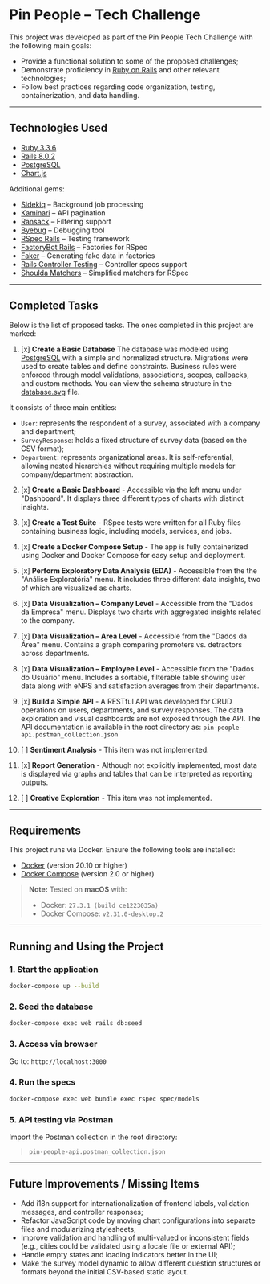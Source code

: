 # Pin People – Tech Challenge

This project was developed as part of the Pin People Tech Challenge with the following main goals:

* Provide a functional solution to some of the proposed challenges;
* Demonstrate proficiency in [Ruby on Rails](https://rubyonrails.org/) and other relevant technologies;
* Follow best practices regarding code organization, testing, containerization, and data handling.

---

## Technologies Used

* [Ruby 3.3.6](https://www.ruby-lang.org/en/)
* [Rails 8.0.2](https://rubyonrails.org/)
* [PostgreSQL](https://www.postgresql.org/)
* [Chart.js](https://www.chartjs.org/)

Additional gems:

* [Sidekiq](https://sidekiq.org/) – Background job processing
* [Kaminari](https://github.com/kaminari/kaminari) – API pagination
* [Ransack](https://github.com/activerecord-hackery/ransack) – Filtering support
* [Byebug](https://github.com/deivid-rodriguez/byebug) – Debugging tool
* [RSpec Rails](https://github.com/rspec/rspec-rails) – Testing framework
* [FactoryBot Rails](https://github.com/thoughtbot/factory_bot_rails) – Factories for RSpec
* [Faker](https://github.com/faker-ruby/faker) – Generating fake data in factories
* [Rails Controller Testing](https://github.com/rails/rails-controller-testing) – Controller specs support
* [Shoulda Matchers](https://github.com/thoughtbot/shoulda-matchers) – Simplified matchers for RSpec

---

## Completed Tasks

Below is the list of proposed tasks. The ones completed in this project are marked:

1. [x] **Create a Basic Database**
   The database was modeled using [PostgreSQL](https://www.postgresql.org/) with a simple and normalized structure. Migrations were used to create tables and define constraints. Business rules were enforced through model validations, associations, scopes, callbacks, and custom methods. You can view the schema structure in the [database.svg](./database.svg) file.

It consists of three main entities:

* `User`: represents the respondent of a survey, associated with a company and department;
* `SurveyResponse`: holds a fixed structure of survey data (based on the CSV format);
* `Department`: represents organizational areas. It is self-referential, allowing nested hierarchies without requiring multiple models for company/department abstraction.

2. [x] **Create a Basic Dashboard** - Accessible via the left menu under "Dashboard". It displays three different types of charts with distinct insights.

3. [x] **Create a Test Suite** - RSpec tests were written for all Ruby files containing business logic, including models, services, and jobs.

4. [x] **Create a Docker Compose Setup** - The app is fully containerized using Docker and Docker Compose for easy setup and deployment.

5. [x] **Perform Exploratory Data Analysis (EDA)** - Accessible from the the "Análise Exploratória" menu. It includes three different data insights, two of which are visualized as charts.

6. [x] **Data Visualization – Company Level** - Accessible from the "Dados da Empresa" menu. Displays two charts with aggregated insights related to the company.

7. [x] **Data Visualization – Area Level** - Accessible from the "Dados da Área" menu. Contains a graph comparing promoters vs. detractors across departments.

8. [x] **Data Visualization – Employee Level** - Accessible from the "Dados do Usuário" menu. Includes a sortable, filterable table showing user data along with eNPS and satisfaction averages from their departments.

9. [x] **Build a Simple API** - A RESTful API was developed for CRUD operations on users, departments, and survey responses. The data exploration and visual dashboards are not exposed through the API. The API documentation is available in the root directory as: `pin-people-api.postman_collection.json`

10. [ ] **Sentiment Analysis** - This item was not implemented.

11. [x] **Report Generation** - Although not explicitly implemented, most data is displayed via graphs and tables that can be interpreted as reporting outputs.

12. [ ] **Creative Exploration** - This item was not implemented.

---

## Requirements

This project runs via Docker. Ensure the following tools are installed:

* [Docker](https://docs.docker.com/) (version 20.10 or higher)
* [Docker Compose](https://docs.docker.com/compose/) (version 2.0 or higher)

> **Note:** Tested on **macOS** with:
>
> * Docker: `27.3.1 (build ce1223035a)`
> * Docker Compose: `v2.31.0-desktop.2`

---

## Running and Using the Project

### 1. Start the application

```bash
docker-compose up --build
```

### 2. Seed the database

```bash
docker-compose exec web rails db:seed
```

### 3. Access via browser

Go to: `http://localhost:3000`

### 4. Run the specs

```bash
docker-compose exec web bundle exec rspec spec/models
```

### 5. API testing via Postman

Import the Postman collection in the root directory:

> `pin-people-api.postman_collection.json`

---

## Future Improvements / Missing Items

* Add i18n support for internationalization of frontend labels, validation messages, and controller responses;
* Refactor JavaScript code by moving chart configurations into separate files and modularizing stylesheets;
* Improve validation and handling of multi-valued or inconsistent fields (e.g., cities could be validated using a locale file or external API);
* Handle empty states and loading indicators better in the UI;
* Make the survey model dynamic to allow different question structures or formats beyond the initial CSV-based static layout.
